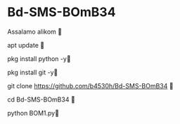 # Bd-SMS-BOmB34
Assalamo alikom 🥀


apt update 🥀


pkg install python -y🥀


pkg install git -y🥀


git clone https://github.com/b4530h/Bd-SMS-BOmB34 🥀


cd Bd-SMS-BOmB34 🥀


python BOM1.py🥀


